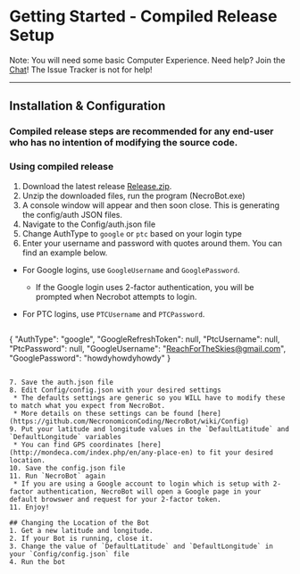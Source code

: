 # Getting Started - Compiled Release Setup
Note: You will need some basic Computer Experience.
Need help? Join the [Chat](https://github.com/NecronomiconCoding/NecroBot/wiki/Chat-&-Rules#chatting-using-discord)! The Issue Tracker is not for help!

***
## Installation & Configuration

### Compiled release steps are recommended for any end-user who has no intention of modifying the source code.


### Using compiled release
1. Download the latest release [Release.zip](https://github.com/NecronomiconCoding/NecroBot/releases).
2. Unzip the downloaded files, run the program (NecroBot.exe)
3. A console window will appear and then soon close. This is generating the config/auth JSON files.
4. Navigate to the Config/auth.json file
5. Change AuthType to `google` or `ptc` based on your login type
6. Enter your username and password with quotes around them. You can find an example below.
 * For Google logins, use `GoogleUsername` and `GooglePassword`.
   - If the Google login uses 2-factor authentication, you will be prompted when Necrobot attempts to login.
 * For PTC logins, use `PTCUsername` and `PTCPassword`.

     ```JSON
{
  "AuthType": "google",
  "GoogleRefreshToken": null,
  "PtcUsername": null,
  "PtcPassword": null,
  "GoogleUsername": "ReachForTheSkies@gmail.com",
  "GooglePassword": "howdyhowdyhowdy"
}
```

7. Save the auth.json file
8. Edit Config/config.json with your desired settings
 * The defaults settings are generic so you WILL have to modify these to match what you expect from NecroBot.
 * More details on these settings can be found [here](https://github.com/NecronomiconCoding/NecroBot/wiki/Config)
9. Put your latitude and longitude values in the `DefaultLatitude` and `DefaultLongitude` variables 
 * You can find GPS coordinates [here](http://mondeca.com/index.php/en/any-place-en) to fit your desired location.
10. Save the config.json file
11. Run `NecroBot` again
 * If you are using a Google account to login which is setup with 2-factor authentication, NecroBot will open a Google page in your default browswer and request for your 2-factor token.
11. Enjoy!

## Changing the Location of the Bot
1. Get a new latitude and longitude.
2. If your Bot is running, close it.
3. Change the value of `DefaultLatitude` and `DefaultLongitude` in your `Config/config.json` file
4. Run the bot
